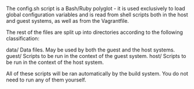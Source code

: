 The config.sh script is a Bash/Ruby polyglot - it is used exclusively to load global configuration variables and is read from shell scripts both in the host and guest systems, as well as from the Vagrantfile.

The rest of the files are split up into directories according to the following classification:

  data/         Data files. May be used by both the guest and the host systems.
  guest/        Scripts to be run in the context of the guest system.
  host/         Scripts to be run in the context of the host system.

All of these scripts will be ran automatically by the build system. You do not need to run any of them yourself.
